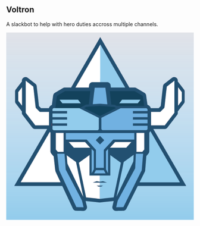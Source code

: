 ## Voltron

A slackbot to help with hero duties accross multiple channels.

![Voltron](voltron.png)

